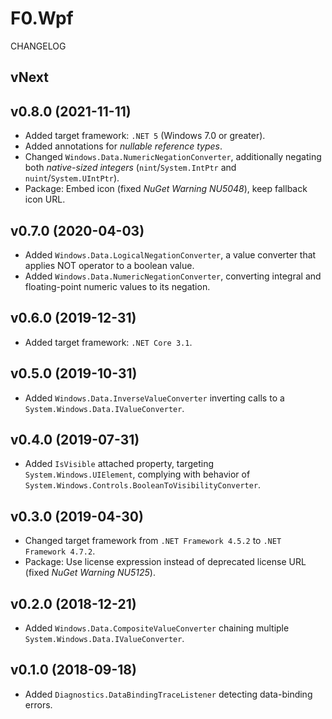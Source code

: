 # F0.Wpf
CHANGELOG

## vNext

## v0.8.0 (2021-11-11)
- Added target framework: `.NET 5` (Windows 7.0 or greater).
- Added annotations for _nullable reference types_.
- Changed `Windows.Data.NumericNegationConverter`, additionally negating both _native-sized integers_ (`nint`/`System.IntPtr` and `nuint`/`System.UIntPtr`).
- Package: Embed icon (fixed _NuGet Warning NU5048_), keep fallback icon URL.

## v0.7.0 (2020-04-03)
- Added `Windows.Data.LogicalNegationConverter`, a value converter that applies NOT operator to a boolean value.
- Added `Windows.Data.NumericNegationConverter`, converting integral and floating-point numeric values to its negation.

## v0.6.0 (2019-12-31)
- Added target framework: `.NET Core 3.1`.

## v0.5.0 (2019-10-31)
- Added `Windows.Data.InverseValueConverter` inverting calls to a `System.Windows.Data.IValueConverter`.

## v0.4.0 (2019-07-31)
- Added `IsVisible` attached property, targeting `System.Windows.UIElement`, complying with behavior of `System.Windows.Controls.BooleanToVisibilityConverter`.

## v0.3.0 (2019-04-30)
- Changed target framework from `.NET Framework 4.5.2` to `.NET Framework 4.7.2`.
- Package: Use license expression instead of deprecated license URL (fixed _NuGet Warning NU5125_).

## v0.2.0 (2018-12-21)
- Added `Windows.Data.CompositeValueConverter` chaining multiple `System.Windows.Data.IValueConverter`.

## v0.1.0 (2018-09-18)
- Added `Diagnostics.DataBindingTraceListener` detecting data-binding errors.

